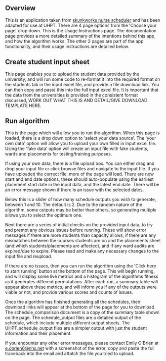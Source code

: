 ## Overview
This is an application taken from [skunkworks nurse scheduler](https://github.com/nhsx/skunkworks-nursing-placement-schedule-optimisation) and has been adapted for use at UHPT.
There are 4 page options from the 'Choose your page' drop down.  This is the Usage Instructions page.  The documentation page provides a more detailed summary of the intentions behind this app, and how the algorithm works.
The other 2 pages are part of the app functionality, and their usage instructions are detailed below.
                
## Create student input sheet
This page enables you to upload the student data provided by the university, and will run some code to re-format it into the required format on the students tab in the input excel file, and provide a file download link.
You can then copy and paste this into the full input excel file.  It is important that the data from the universities is provided in the consistent format discussed, WORK OUT WHAT THIS IS AND DETAIL/GIVE DOWNLOAD TEMPLATE HERE.

## Run algorithm
This is the page which will allow you to run the algorithm.  When this page is loaded, there is a drop down option to 'select your data source'.  The 'your own data' option will allow you to upload
your own filled in input excel file.  Using the 'fake data' option will create an input file with fake students, wards and placements for testing/training purposes.

If using your own data, there is a file upload box.  You can either drag and drop your input file or click browse files and navigate to the input file.  If you have uploaded the correct file, more of the page will load.
There are now start and end date options, these should auto-populate using the earliest placement start date in the input data, and the latest end date.  There will be an error message shown if there is an
issue with the selected dates.

Below this is a slider of how many schedule outputs you wish to generate, between 1 and 10.  The default is 2.  Due to the random nature of the algorithm, some outputs may be better than others, so generating multiple allows you
to select the optimum one.

Next there are a series of initial checks on the provided input data, to try and prempt any obvious issues before running.  These will show error messages if there are more students than capacity allows, if there are any
mismatches between the courses students are on and the placements sheet (and which students/placements are affected), and if any ward audits are expired/due to expire.  Please read and make any necessary
changes to the input file and reupload.
                
If there are no issues, then you can run the algorithm using the 'Click here to start running' button at the bottom of the page.  This will begin running, and will display some live metrics and a histogram of
the algorithms fitness as it generates different permutations.  After each run, a summary table will appear above these metrics, and will inform you if any of the outputs were viable or not, and provide various scores and
counts of issues.
                
Once the algorithm has finished generating all the schedules, their download links will appear at the bottom of the page for you to download.  The schedule_comparison document is a copy of the summary table shown on the page.
The schedule_output files are a detailed output of the schedule, which include multiple different output sheets.  The UHPT_schedule_output files are a simpler output with just the student information and their placement.
                
If you encounter any other error messages, please contact Emily O'Brien at e.obrien6@nhs.net with a screenshot of the error, copy and paste the full traceback into the email and attatch the file you tried to upload.
